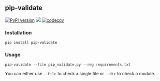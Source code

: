 **pip-validate**
---
[![PyPI version](https://badge.fury.io/py/pip-validate.svg)](https://badge.fury.io/py/pip-validate) [![](https://travis-ci.org/Ohjeah/pip-validate.svg)](https://travis-ci.org/Ohjeah/pip-validate/) [![codecov](https://codecov.io/gh/Ohjeah/pip-validate/branch/master/graph/badge.svg)](https://codecov.io/gh/Ohjeah/pip-validate)

### Installation

`pip install pip-validate`

### Usage

`pip-validate --file pip_validate.py --reg requirements.txt`

You can either use `--file` to check a single file or `--dir` to check a module.

